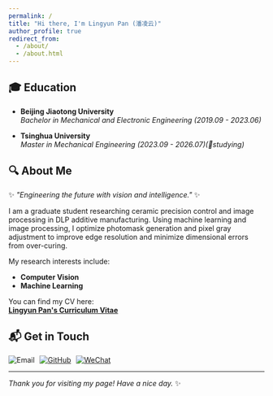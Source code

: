 ```yaml
---
permalink: /
title: "Hi there, I'm Lingyun Pan (潘凌云)"
author_profile: true
redirect_from: 
  - /about/
  - /about.html
--- 
```

<!-- 这是一个注释，不会在最终渲染时显示 # Hi there, I'm **Lingyun Pan (潘凌云)**!-->

## 🎓 Education

- **Beijing Jiaotong University**  
  *Bachelor in Mechanical and Electronic Engineering (2019.09 - 2023.06)*

- **Tsinghua University**  
  *Master in Mechanical Engineering (2023.09 - 2026.07)(📝studying)*

## 🔍 About Me
✨ *"Engineering the future with vision and intelligence."*  ✨

I am a graduate student researching ceramic precision control and image processing in DLP additive manufacturing. Using machine learning and image processing, I optimize photomask generation and pixel gray adjustment to improve edge resolution and minimize dimensional errors from over-curing. 

My research interests include:
- **Computer Vision**  
- **Machine Learning**  

You can find my CV here:  
[**Lingyun Pan's Curriculum Vitae**](https://panly23.github.io/panlingyun.github.io/assets/PLY_vitae.pdf)

## 📬 Get in Touch
<div style="display: flex; gap: 10px; align-items: center;">
  <details style="display: inline-block; vertical-align: middle;">
    <summary style="list-style: none; cursor: pointer;">
      <img src="https://img.shields.io/badge/-Email-c14438?style=flat&logo=Gmail&logoColor=white" alt="Email">
    </summary>
    <div style="padding: 10px; background: #f8f9fa; border: 1px solid #eee; margin-top: 5px;">
      📧 ply23@tsinghua.edu.cn
    </div>
  </details>
  <a href="https://github.com/Panly23" style="display: inline-block; vertical-align: middle;">
    <img src="https://img.shields.io/badge/-GitHub-181717?style=flat&logo=github&logoColor=white" alt="GitHub">
  </a>
  <a href="https://panly23.github.io/panlingyun.github.io/images/wechat.PNG" style="display: inline-block; vertical-align: middle;">
    <img src="https://img.shields.io/badge/-WeChat-07C160?style=flat&logo=wechat&logoColor=white" alt="WeChat">
  </a>
</div>

--- 
*Thank you for visiting my page! Have a nice day.* ✨

